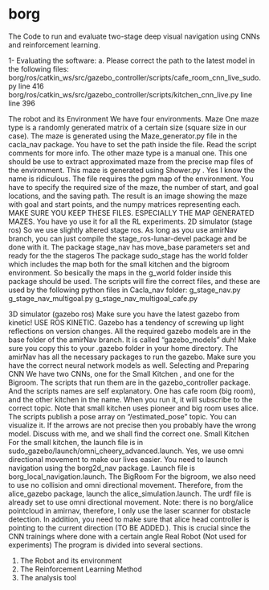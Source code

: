 # borg
The Code to run and evaluate two-stage deep visual navigation using CNNs and reinforcement learning.

1- Evaluating the software:
a. Please correct the path to the latest model in the following files:
borg/ros/catkin_ws/src/gazebo_controller/scripts/cafe_room_cnn_live_sudo.py line 416
borg/ros/catkin_ws/src/gazebo_controller/scripts/kitchen_cnn_live.py line line 396

The robot and its Environment
We have four environments.
Maze
One  maze type is a randomly generated matrix of a certain size (square size in our case). The maze is generated using the Maze_generator.py file in the cacla_nav package. You have to set the path inside the file. Read the script comments for more info.
The other maze type is a manual one. This one should be use to extract approximated maze from the precise map files of the environment. This maze is generated using Shower.py . Yes I know the name is ridiculous. The file requires the pgm map of the environment. You have to specify the required size of the maze, the number of start, and goal locations, and the saving path. The result is an image showing the maze with goal and start points, and the numpy matrices representing each.
MAKE SURE YOU KEEP THESE FILES. ESPECIALLY THE MAP GENERATED MAZES. You have yo use it for all the RL experiments.
2D simulator (stage ros)
So we use slightly altered stage ros. As long as you use amirNav branch, you can just compile the stage_ros-lunar-devel package and be done with it.
The package stage_nav has move_base parameters set and ready for the the stageros
The package sudo_stage has the world folder which includes the map both for the small kitchen and the bigroom environment. So besically the maps in the g_world folder inside this package should be used. The scripts will fire the correct files, and these are used by the following python files in Cacla_nav folder:
g_stage_nav.py
g_stage_nav_multigoal.py
g_stage_nav_multigoal_cafe.py

3D simulator (gazebo ros)
Make sure you have the latest gazebo from kinetic! USE ROS KINETIC. Gazebo has a tendency of screwing up light reflections on version changes.
All the required gazebo models are in the base folder of the amirNav branch. It is called “gazebo_models” duh! Make sure you copy this to your .gazebo folder in your home directory.
The amirNav has all the necessary packages to run the gazebo. 
Make sure you have the correct neural network models as well.
Selecting and Preparing CNN
We have two CNNs, one for the Small Kitchen , and one for the Bigroom. The scripts that run them are in the gazebo_controller package. And the scripts names are self explanatory. One has cafe room (big room), and the other kitchen in the name.
When you run it, it will subscribe to the correct topic. Note that small kitchen uses pioneer and big room uses alice.
The scripts publish a pose array on “/estimated_pose” topic. You can visualize it. If the arrows are not precise then you probably have the wrong model. Discuss with me, and we shall find the correct one.
Small Kitchen
 For the small kitchen, the launch file is in sudo_gazebo/launch/omni_cheery_advanced.launch. Yes, we use omni directional movement to make our lives easier.
You need to launch navigation using the borg2d_nav package. Launch file is borg_local_navigation.launch. 
The BigRoom
For the bigroom, we also need to use no collision and omni directional movement. Therefore, from the alice_gazebo package, launch the alice_simulation.launch. The urdf file is already set to use omni directional movement.
Note: there is no borg/alice pointcloud in amirnav, therefore, I only use the laser scanner for obstacle detection.
In addition, you need to make sure that alice head controller is pointing to the current direction (TO BE ADDED.). This is crucial since the CNN trainings where done with a certain angle
Real Robot (Not used for experiments)
The program is divided into several sections.
1. The Robot and its environment
2. The Reinforcement Learning Method
3. The analysis tool



